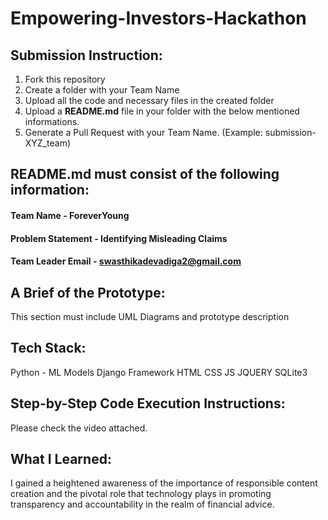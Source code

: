 # Empowering-Investors-Hackathon

## Submission Instruction:
  1. Fork this repository
  2. Create a folder with your Team Name
  3. Upload all the code and necessary files in the created folder
  4. Upload a **README.md** file in your folder with the below mentioned informations.
  5. Generate a Pull Request with your Team Name. (Example: submission-XYZ_team)

## README.md must consist of the following information:

#### Team Name - ForeverYoung
#### Problem Statement - Identifying Misleading Claims
#### Team Leader Email - swasthikadevadiga2@gmail.com

## A Brief of the Prototype:
  This section must include UML Diagrams and prototype description
  
## Tech Stack: 
   Python - ML Models
   Django Framework
   HTML CSS JS JQUERY
   SQLite3
   
## Step-by-Step Code Execution Instructions:
  Please check the video attached. 
  
## What I Learned:
   I gained a heightened awareness of the importance of responsible content creation and the pivotal role that technology plays in promoting transparency and accountability in the realm of financial advice.
